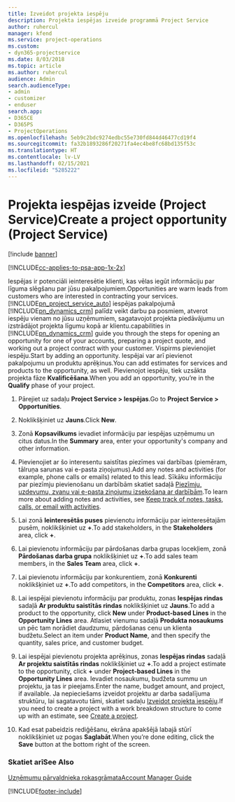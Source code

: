 ```yaml
---
title: Izveidot projekta iespēju
description: Projekta iespējas izveide programmā Project Service
author: ruhercul
manager: kfend
ms.service: project-operations
ms.custom:
- dyn365-projectservice
ms.date: 8/03/2018
ms.topic: article
ms.author: ruhercul
audience: Admin
search.audienceType:
- admin
- customizer
- enduser
search.app:
- D365CE
- D365PS
- ProjectOperations
ms.openlocfilehash: 5eb9c2bdc9274edbc55e730fd844d46477cd19f4
ms.sourcegitcommit: fa32b1893286f20271fa4ec4be8fc68bd135f53c
ms.translationtype: HT
ms.contentlocale: lv-LV
ms.lasthandoff: 02/15/2021
ms.locfileid: "5285222"
---
```

# <a name="create-a-project-opportunity-project-service"></a><span data-ttu-id="30a1f-103">Projekta iespējas izveide (Project Service)</span><span class="sxs-lookup"><span data-stu-id="30a1f-103">Create a project opportunity (Project Service)</span></span>

[!include [banner](../includes/psa-now-project-operations.md)]

[!INCLUDE[cc-applies-to-psa-app-1x-2x](../includes/cc-applies-to-psa-app-1x-2x.md)]

<span data-ttu-id="30a1f-104">Iespējas ir potenciāli ieinteresētie klienti, kas vēlas iegūt informāciju par līguma slēgšanu par jūsu pakalpojumiem.</span><span class="sxs-lookup"><span data-stu-id="30a1f-104">Opportunities are warm leads from customers who are interested in contracting your services.</span></span> [!INCLUDE[pn_project_service_auto](../includes/pn-project-service-auto.md)] <span data-ttu-id="30a1f-105">iespējas pakalpojumā [!INCLUDE[pn_dynamics_crm](../includes/pn-dynamics-crm.md)] palīdz veikt darbu pa posmiem, atverot iespēju vienam no jūsu uzņēmumiem, sagatavojot projekta piedāvājumu un izstrādājot projekta līgumu kopā ar klientu.</span><span class="sxs-lookup"><span data-stu-id="30a1f-105">capabilities in [!INCLUDE[pn_dynamics_crm](../includes/pn-dynamics-crm.md)] guide you through the steps for opening an opportunity for one of your accounts, preparing a project quote, and working out a project contract with your customer.</span></span> <span data-ttu-id="30a1f-106">Vispirms pievienojiet iespēju.</span><span class="sxs-lookup"><span data-stu-id="30a1f-106">Start by adding an opportunity.</span></span> <span data-ttu-id="30a1f-107">Iespējai var arī pievienot pakalpojumu un produktu aprēķinus.</span><span class="sxs-lookup"><span data-stu-id="30a1f-107">You can add estimates for services and products to the opportunity, as well.</span></span> <span data-ttu-id="30a1f-108">Pievienojot iespēju, tiek uzsākta projekta fāze **Kvalificēšana**.</span><span class="sxs-lookup"><span data-stu-id="30a1f-108">When you add an opportunity, you’re in the **Qualify** phase of your project.</span></span>  
  
1.  <span data-ttu-id="30a1f-109">Pārejiet uz sadaļu **Project Service > Iespējas**.</span><span class="sxs-lookup"><span data-stu-id="30a1f-109">Go to **Project Service > Opportunities**.</span></span>  
  
2.  <span data-ttu-id="30a1f-110">Noklikšķiniet uz **Jauns**.</span><span class="sxs-lookup"><span data-stu-id="30a1f-110">Click **New**.</span></span>  
  
3.  <span data-ttu-id="30a1f-111">Zonā **Kopsavilkums** ievadiet informāciju par iespējas uzņēmumu un citus datus.</span><span class="sxs-lookup"><span data-stu-id="30a1f-111">In the **Summary** area, enter your opportunity's company and other information.</span></span>  
  
4.  <span data-ttu-id="30a1f-112">Pievienojiet ar šo interesentu saistītas piezīmes vai darbības (piemēram, tālruņa sarunas vai e-pasta ziņojumus).</span><span class="sxs-lookup"><span data-stu-id="30a1f-112">Add any notes and activities (for example, phone calls or emails) related to this lead.</span></span> <span data-ttu-id="30a1f-113">Sīkāku informāciju par piezīmju pievienošanu un darbībām skatiet sadaļā [Piezīmju, uzdevumu, zvanu vai e-pasta ziņojumu izsekošana ar darbībām](https://docs.microsoft.com/dynamics365/customerengagement/on-premises/basics/work-with-activities).</span><span class="sxs-lookup"><span data-stu-id="30a1f-113">To learn more about adding notes and activities, see [Keep track of notes, tasks, calls, or email with activities](https://docs.microsoft.com/dynamics365/customerengagement/on-premises/basics/work-with-activities).</span></span>  
  
5.  <span data-ttu-id="30a1f-114">Lai zonā **Ieinteresētās puses** pievienotu informāciju par ieinteresētajām pusēm, noklikšķiniet uz **+**.</span><span class="sxs-lookup"><span data-stu-id="30a1f-114">To add stakeholders, in the **Stakeholders** area, click **+**.</span></span>  
  
6.  <span data-ttu-id="30a1f-115">Lai pievienotu informāciju par pārdošanas darba grupas locekļiem, zonā **Pārdošanas darba grupa** noklikšķiniet uz **+**.</span><span class="sxs-lookup"><span data-stu-id="30a1f-115">To add sales team members, in the **Sales Team** area, click **+**.</span></span>  
  
7.  <span data-ttu-id="30a1f-116">Lai pievienotu informāciju par konkurentiem, zonā **Konkurenti** noklikšķiniet uz **+**.</span><span class="sxs-lookup"><span data-stu-id="30a1f-116">To add competitors, in the **Competitors** area, click **+**.</span></span>  
  
8.  <span data-ttu-id="30a1f-117">Lai iespējai pievienotu informāciju par produktu, zonas **Iespējas rindas** sadaļā **Ar produktu saistītās rindas** noklikšķiniet uz **Jauns**.</span><span class="sxs-lookup"><span data-stu-id="30a1f-117">To add a product to the opportunity, click **New** under **Product-based Lines** in the **Opportunity Lines** area.</span></span> <span data-ttu-id="30a1f-118">Atlasiet vienumu sadaļā **Produkta nosaukums** un pēc tam norādiet daudzumu, pārdošanas cenu un klienta budžetu.</span><span class="sxs-lookup"><span data-stu-id="30a1f-118">Select an item under **Product Name**, and then specify the quantity, sales price, and customer budget.</span></span>  
  
9. <span data-ttu-id="30a1f-119">Lai iespējai pievienotu projekta aprēķinus, zonas **Iespējas rindas** sadaļā **Ar projektu saistītās rindas** noklikšķiniet uz **+**.</span><span class="sxs-lookup"><span data-stu-id="30a1f-119">To add a project estimate to the opportunity, click **+** under **Project-based Lines** in the **Opportunity Lines** area.</span></span> <span data-ttu-id="30a1f-120">Ievadiet nosaukumu, budžeta summu un projektu, ja tas ir pieejams.</span><span class="sxs-lookup"><span data-stu-id="30a1f-120">Enter the name, budget amount, and project, if available.</span></span> <span data-ttu-id="30a1f-121">Ja nepieciešams izveidot projektu ar darba sadalījuma struktūru, lai sagatavotu tāmi, skatiet sadaļu [Izveidot projekta iespēju](../psa/create-project.md).</span><span class="sxs-lookup"><span data-stu-id="30a1f-121">If you need to create a project with a work breakdown structure to come up with an estimate, see [Create a project](../psa/create-project.md).</span></span>  
  
10. <span data-ttu-id="30a1f-122">Kad esat pabeidzis rediģēšanu, ekrāna apakšējā labajā stūrī noklikšķiniet uz pogas **Saglabāt**.</span><span class="sxs-lookup"><span data-stu-id="30a1f-122">When you’re done editing, click the **Save** button at the bottom right of the screen.</span></span>  
  
### <a name="see-also"></a><span data-ttu-id="30a1f-123">Skatiet arī</span><span class="sxs-lookup"><span data-stu-id="30a1f-123">See Also</span></span>  
 [<span data-ttu-id="30a1f-124">Uzņēmumu pārvaldnieka rokasgrāmata</span><span class="sxs-lookup"><span data-stu-id="30a1f-124">Account Manager Guide</span></span>](../psa/account-manager-guide.md)


[!INCLUDE[footer-include](../includes/footer-banner.md)]